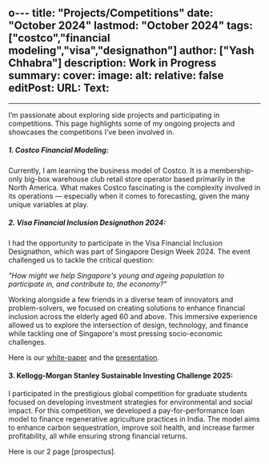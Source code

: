 o---
title: "Projects/Competitions"
date: "October 2024"
lastmod: "October 2024"
tags: ["costco","financial modeling","visa","designathon"]
author: ["Yash Chhabra"]
description:  Work in Progress
summary: 
cover:
    image: 
    alt: 
    relative: false
editPost:
    URL: 
    Text: 
---

---

I’m passionate about exploring side projects and participating in competitions. This page highlights some of my ongoing projects and showcases the competitions I’ve been involved in.

##### 1. Costco Financial Modeling:
Currently, I am learning the business model of Costco. It is a membership-only big-box warehouse club retail store operator based primarily in the North America. What makes Costco fascinating is the complexity involved in its operations — especially when it comes to forecasting, given the many unique variables at play.

##### 2. Visa Financial Inclusion Designathon 2024:
I had the opportunity to participate in the Visa Financial Inclusion Designathon, which was part of Singapore Design Week 2024. The event challenged us to tackle the critical question: 

*"How might we help Singapore's young and ageing population to participate in, and contribute to, the economy?"*

Working alongside a few friends in a diverse team of innovators and problem-solvers, we focused on creating solutions to enhance financial inclusion across the elderly aged 60 and above. This immersive experience allowed us to explore the intersection of design, technology, and finance while tackling one of Singapore's most pressing socio-economic challenges.

Here is our [white-paper](/static/VisaPaper.pdf) and the [presentation](/resume/VD.pdf).

#### 3. Kellogg-Morgan Stanley Sustainable Investing Challenge 2025:
I participated in the prestigious global competition for graduate students focused on developing investment strategies for environmental and social impact. For this competition, we developed a pay-for-performance loan model to finance regenerative agriculture practices in India. The model aims to enhance carbon sequestration, improve soil health, and increase farmer profitability, all while ensuring strong financial returns.

Here is our 2 page [prospectus].
